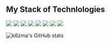 ## My Stack of Technlologies

<img src="https://img.shields.io/badge/PYTHON-black?style=for-the-badge&logo=python&logoColor=gold"/> <img src="https://img.shields.io/badge/HTML-black?style=for-the-badge&logo=html5&logoColor=orange"/> <img src="https://img.shields.io/badge/CSS-black?style=for-the-badge&logo=css3&logoColor=blue"/> <img src="https://img.shields.io/badge/JavaScript-black?style=for-the-badge&logo=javascript&logoColor=yelow"/> <img src="https://img.shields.io/badge/JUPYTER-black?style=for-the-badge&logo=jupyter&logoColor=orange"/> <img src="https://img.shields.io/badge/DOCKER-black?style=for-the-badge&logo=docker&logoColor=blue"/> <img src="https://img.shields.io/badge/LINUX-black?style=for-the-badge&logo=linux&logoColor=yellow"/> <img src="https://img.shields.io/badge/GIT-black?style=for-the-badge&logo=git&logoColor=orange"/>

![k6zma's GitHub stats](https://github-readme-stats.vercel.app/api?username=k6zma)
